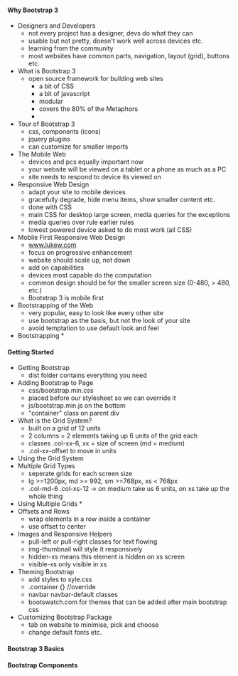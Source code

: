#### Why Bootstrap 3
* Designers and Developers
  *  not every project has a designer, devs do what they can
  *  usable but not pretty, doesn't work well across devices etc.
  *  learning from the community
  *  most websites have common parts, navigation, layout (grid), buttons etc.
* What is Bootstrap 3
  * open source framework for building web sites
    * a bit of CSS
    * a bit of javascript
    * modular
    * covers the 80% of the Metaphors
    * 
* Tour of Bootstrap 3
  * css, components (icons)
  * jquery plugins
  * can customize for smaller imports
* The Mobile Web
  * devices and pcs equally important now
  * your website will be viewed on a tablet or a phone as much as a PC
  * site needs to respond to device its viewed on
* Responsive Web Design
  * adapt your site to mobile devices
  * gracefully degrade, hide menu items, show smaller content etc.
  * done with CSS
  * main CSS for desktop large screen, media queries for the exceptions
  * media queries over rule earlier rules
  * lowest powered device asked to do most work (all CSS)
* Mobile First Responsive Web Design
  * www.lukew.com
  * focus on progressive enhancement
  * website should scale up, not down
  * add on capabilities
  * devices most capable do the computation
  * common design should be for the smaller screen size (0-480, > 480, etc.)
  * Bootstrap 3 is mobile first
* Bootstrapping of the Web
  * very popular, easy to look like every other site
  * use bootstrap as the basis, but not the look of your site
  * avoid temptation to use default look and feel
* Bootstrapping
  * 

#### Getting Started
* Getting Bootstrap
  * dist folder contains everything you need 
* Adding Bootstrap to Page
  * css/bootstrap.min.css
  * placed before our stylesheet so we can override it
  * js/bootstrap.min.js on the bottom
  * "container" class on parent div
* What is the Grid System?
  * built on a grid of 12 units 
  * 2 columns = 2 elements taking up 6 units of the grid each
  * classes .col-xx-6, xx = size of screen (md = medium)
  * .col-xx-offset to move in units
* Using the Grid System
* Multiple Grid Types
  * seperate grids for each screen size
  * lg >=1200px, md >= 992, sm >=768px, xs < 768px
  * .col-md-6 .col-xs-12 -> on medium take us 6 units, on xs take up the whole thing
* Using Multiple Grids
  *  
* Offsets and Rows
  * wrap elements in a row  inside a container
  * use offset to center
* Images and Responsive Helpers
  *  pull-left or pull-right classes for text flowing
  *  img-thumbnail will style it responsively
  *  hidden-xs means this element is hidden on xs screen
  *  visible-xs only visible in xs
* Theming Bootstrap
  *  add styles to syle.css
  *  .container {} //override
  *  navbar navbar-default classes
  *  bootswatch.com for themes that can be added after main bootstrap css
* Customizing Bootstrap Package
  * tab on website to minimise, pick and choose
  * change default fonts etc.

#### Bootstrap 3 Basics
#### Bootstrap Components
